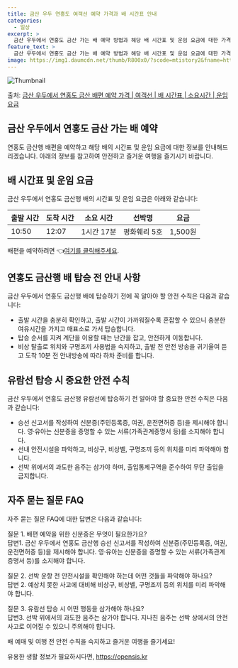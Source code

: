 ```yaml
---
title: 금산 우두 연홍도 여객선 예약 가격과 배 시간표 안내
categories:
  - 일상
excerpt: >
  금산 우두에서 연홍도 금산 가는 배 예약 방법과 해당 배 시간표 및 운임 요금에 대한 가격 정보를 안내 드리겠습니다. 안전하고 재밋는 연홍도 금산행 여행을 위해 아래 정보 참고하시기 바랍니다. 연홍도 금산행 배편 예약하기 👈 클릭금산 우두에서 연홍도 금산행 배 시간표출발 시간도착 시간소요 시간선박명요금10:5012:071시간 17분평화훼리5호1,500원연홍도 금산행 배편 예약하기 👈 클릭금산 우두에서 연홍도 금산행 여객선 탑승 시 이용수칙금산 우두에서 연홍도 금산행 배 출항시간을 확인하고 출항 시간이 가까울수록 혼잡할 수 있으니 충분한 여유시간을 가지고 매표소로 가서 탑승합니다. 탑승 순서를 지켜 계단 이용 시에는 난간을 잡고, 난간 부근에서 장난을 치지 않도록 합니다. 또한 비상 탈출로 위치와 구명조끼..
feature_text: >
  금산 우두에서 연홍도 금산 가는 배 예약 방법과 해당 배 시간표 및 운임 요금에 대한 가격 정보를 안내 드리겠습니다. 안전하고 재밋는 연홍도 금산행 여행을 위해 아래 정보 참고하시기 바랍니다. 연홍도 금산행 배편 예약하기 👈 클릭금산 우두에서 연홍도 금산행 배 시간표출발 시간도착 시간소요 시간선박명요금10:5012:071시간 17분평화훼리5호1,500원연홍도 금산행 배편 예약하기 👈 클릭금산 우두에서 연홍도 금산행 여객선 탑승 시 이용수칙금산 우두에서 연홍도 금산행 배 출항시간을 확인하고 출항 시간이 가까울수록 혼잡할 수 있으니 충분한 여유시간을 가지고 매표소로 가서 탑승합니다. 탑승 순서를 지켜 계단 이용 시에는 난간을 잡고, 난간 부근에서 장난을 치지 않도록 합니다. 또한 비상 탈출로 위치와 구명조끼..
image: https://img1.daumcdn.net/thumb/R800x0/?scode=mtistory2&fname=https%3A%2F%2Fblog.kakaocdn.net%2Fdn%2FoQJrM%2FbtsHBCqAQJg%2FZsxkS9sLvTuXVtZ9BhKIs0%2Fimg.webp
---
```


![Thumbnail](https://img1.daumcdn.net/thumb/R800x0/?scode=mtistory2&fname=https%3A%2F%2Fblog.kakaocdn.net%2Fdn%2FoQJrM%2FbtsHBCqAQJg%2FZsxkS9sLvTuXVtZ9BhKIs0%2Fimg.webp)

<p>출처: <a href="https://opensis.kr/entry/%EA%B8%88%EC%82%B0-%EC%9A%B0%EB%91%90%EC%97%90%EC%84%9C-%EC%97%B0%ED%99%8D%EB%8F%84-%EA%B8%88%EC%82%B0-%EB%B0%B0%ED%8E%B8-%EC%98%88%EC%95%BD-%EA%B0%80%EA%B2%A9-%EC%97%AC%EA%B0%9D%EC%84%A0-%EB%B0%B0-%EC%8B%9C%EA%B0%84%ED%91%9C-%EC%86%8C%EC%9A%94%EC%8B%9C%EA%B0%84-%EC%9A%B4%EC%9E%84-%EC%9A%94%EA%B8%88" rel="dofollow">금산 우두에서 연홍도 금산 배편 예약 가격 | 여객선 | 배 시간표 | 소요시간 | 운임 요금</a> </p>

## 금산 우두에서 연홍도 금산 가는 배 예약

연홍도 금산행 배편을 예약하고 해당 배의 시간표 및 운임 요금에 대한 정보를 안내해드리겠습니다. 아래의 정보를 참고하여 안전하고 즐거운
여행을 즐기시기 바랍니다.

## 배 시간표 및 운임 요금

금산 우두에서 연홍도 금산행 배의 시간표 및 운임 요금은 아래와 같습니다:

**출발 시간** | **도착 시간** | **소요 시간** | **선박명** | **요금**  
---|---|---|---|---  
10:50 | 12:07 | 1시간 17분 | 평화훼리 5호 | 1,500원  
  
배편을 예약하려면 👈[여기를 클릭해주세요](https://www.example.com/booking).

## 연홍도 금산행 배 탑승 전 안내 사항

금산 우두에서 연홍도 금산행 배에 탑승하기 전에 꼭 알아야 할 안전 수칙은 다음과 같습니다:

  * 출발 시간을 충분히 확인하고, 출발 시간이 가까워질수록 혼잡할 수 있으니 충분한 여유시간을 가지고 매표소로 가서 탑승합니다.
  * 탑승 순서를 지켜 계단을 이용할 때는 난간을 잡고, 안전하게 이동합니다.
  * 비상 탈출로 위치와 구명조끼 사용법을 숙지하고, 출발 전 안전 방송을 귀기울여 듣고 도착 10분 전 안내방송에 따라 하차 준비를 합니다.

## 유람선 탑승 시 중요한 안전 수칙

금산 우두에서 연홍도 금산행 유람선에 탑승하기 전 알아야 할 중요한 안전 수칙은 다음과 같습니다:

  * 승선 신고서를 작성하여 신분증(주민등록증, 여권, 운전면허증 등)을 제시해야 합니다. 영·유아는 신분증을 증명할 수 있는 서류(가족관계증명서 등)를 소지해야 합니다.
  * 선내 안전시설을 파악하고, 비상구, 비상벨, 구명조끼 등의 위치를 미리 파악해야 합니다.
  * 선박 위에서의 과도한 음주는 삼가야 하며, 출입통제구역을 준수하여 무단 출입을 금지합니다.

## 자주 묻는 질문 FAQ

자주 묻는 질문 FAQ에 대한 답변은 다음과 같습니다:

질문 1. 배편 예약을 위한 신분증은 무엇이 필요한가요?  
답변1. 금산 우두에서 연홍도 금산행 승선 신고서를 작성하여 신분증(주민등록증, 여권, 운전면허증 등)을 제시해야 합니다. 영·유아는
신분증을 증명할 수 있는 서류(가족관계증명서 등)를 소지해야 합니다.

질문 2. 선박 운항 전 안전시설을 확인해야 하는데 어떤 것들을 파악해야 하나요?  
답변 2. 예상치 못한 사고에 대비해 비상구, 비상벨, 구명조끼 등의 위치를 미리 파악해야 합니다.

질문 3. 유람선 탑승 시 어떤 행동을 삼가해야 하나요?  
답변3. 선박 위에서의 과도한 음주는 삼가야 합니다. 지나친 음주는 선박 상에서의 안전사고로 이어질 수 있으니 주의해야 합니다.

배 예매 및 여행 전 안전 수칙을 숙지하고 즐거운 여행을 즐기세요!



 

유용한 생활 정보가 필요하시다면, <a href="https://opensis.kr" rel="dofollow">https://opensis.kr</a>



